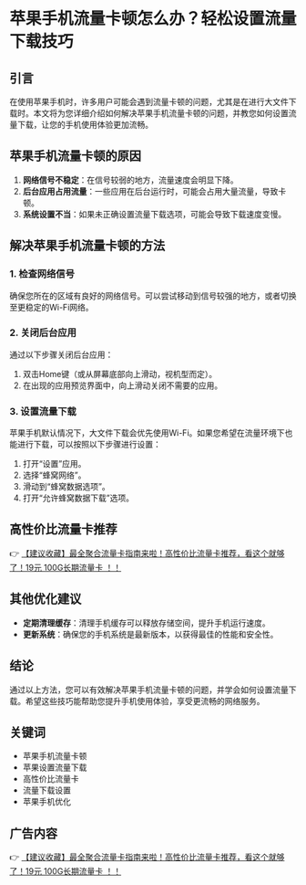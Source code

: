 # 苹果手机流量卡顿怎么办？轻松设置流量下载技巧

## 引言
在使用苹果手机时，许多用户可能会遇到流量卡顿的问题，尤其是在进行大文件下载时。本文将为您详细介绍如何解决苹果手机流量卡顿的问题，并教您如何设置流量下载，让您的手机使用体验更加流畅。

## 苹果手机流量卡顿的原因
1. **网络信号不稳定**：在信号较弱的地方，流量速度会明显下降。
2. **后台应用占用流量**：一些应用在后台运行时，可能会占用大量流量，导致卡顿。
3. **系统设置不当**：如果未正确设置流量下载选项，可能会导致下载速度变慢。

## 解决苹果手机流量卡顿的方法
### 1. 检查网络信号
确保您所在的区域有良好的网络信号。可以尝试移动到信号较强的地方，或者切换至更稳定的Wi-Fi网络。

### 2. 关闭后台应用
通过以下步骤关闭后台应用：
1. 双击Home键（或从屏幕底部向上滑动，视机型而定）。
2. 在出现的应用预览界面中，向上滑动关闭不需要的应用。

### 3. 设置流量下载
苹果手机默认情况下，大文件下载会优先使用Wi-Fi。如果您希望在流量环境下也能进行下载，可以按照以下步骤进行设置：
1. 打开“设置”应用。
2. 选择“蜂窝网络”。
3. 滑动到“蜂窝数据选项”。
4. 打开“允许蜂窝数据下载”选项。

## 高性价比流量卡推荐
👉 [【建议收藏】最全聚合流量卡指南来啦！高性价比流量卡推荐，看这个就够了！19元 100G长期流量卡 ！！](https://bit.ly/Liuliangka)

## 其他优化建议
- **定期清理缓存**：清理手机缓存可以释放存储空间，提升手机运行速度。
- **更新系统**：确保您的手机系统是最新版本，以获得最佳的性能和安全性。

## 结论
通过以上方法，您可以有效解决苹果手机流量卡顿的问题，并学会如何设置流量下载。希望这些技巧能帮助您提升手机使用体验，享受更流畅的网络服务。

## 关键词
- 苹果手机流量卡顿
- 苹果设置流量下载
- 高性价比流量卡
- 流量下载设置
- 苹果手机优化

## 广告内容
👉 [【建议收藏】最全聚合流量卡指南来啦！高性价比流量卡推荐，看这个就够了！19元 100G长期流量卡 ！！](https://bit.ly/Liuliangka)